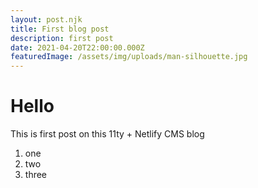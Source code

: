 ```yaml
---
layout: post.njk
title: First blog post
description: first post
date: 2021-04-20T22:00:00.000Z
featuredImage: /assets/img/uploads/man-silhouette.jpg
---
```

# Hello

This is first post on this 11ty + Netlify CMS blog

1. one
2. two
3. three